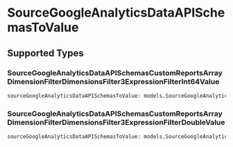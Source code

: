 # SourceGoogleAnalyticsDataAPISchemasToValue


## Supported Types

### SourceGoogleAnalyticsDataAPISchemasCustomReportsArrayDimensionFilterDimensionsFilter3ExpressionFilterInt64Value

```python
sourceGoogleAnalyticsDataAPISchemasToValue: models.SourceGoogleAnalyticsDataAPISchemasCustomReportsArrayDimensionFilterDimensionsFilter3ExpressionFilterInt64Value = /* values here */
```

### SourceGoogleAnalyticsDataAPISchemasCustomReportsArrayDimensionFilterDimensionsFilter3ExpressionFilterDoubleValue

```python
sourceGoogleAnalyticsDataAPISchemasToValue: models.SourceGoogleAnalyticsDataAPISchemasCustomReportsArrayDimensionFilterDimensionsFilter3ExpressionFilterDoubleValue = /* values here */
```

